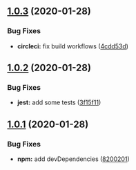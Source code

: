 ## [1.0.3](https://github.com/jubilee-works/ssml-tsx/compare/v1.0.2...v1.0.3) (2020-01-28)


### Bug Fixes

* **circleci:** fix build workflows ([4cdd53d](https://github.com/jubilee-works/ssml-tsx/commit/4cdd53d319d7b8b716288059a70d3f7aae0a750d))

## [1.0.2](https://github.com/jubilee-works/ssml-tsx/compare/v1.0.1...v1.0.2) (2020-01-28)


### Bug Fixes

* **jest:** add some tests ([3f15f11](https://github.com/jubilee-works/ssml-tsx/commit/3f15f11fdaca280a98c52b95c4d91d4a2d67a09b))

## [1.0.1](https://github.com/jubilee-works/ssml-tsx/compare/v1.0.0...v1.0.1) (2020-01-28)


### Bug Fixes

* **npm:** add devDependencies ([8200201](https://github.com/jubilee-works/ssml-tsx/commit/82002013a42ca54186e1088fa5406b40349d0ead))
